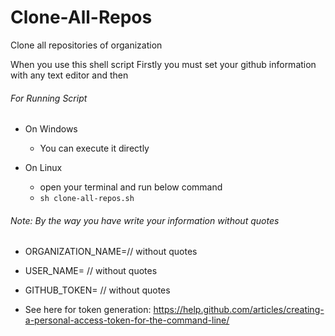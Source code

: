 # Clone-All-Repos
Clone all repositories of organization

When you use this shell script
Firstly you must set your github information with any text editor and then

###### For Running Script

* On Windows
  * You can execute it directly

* On Linux
  * open your terminal and run below command 
  * `sh clone-all-repos.sh`

###### Note: By the way you have write your information without quotes
  * ORGANIZATION_NAME=// without quotes
  * USER_NAME= // without quotes
  * GITHUB_TOKEN= // without quotes
  
  * See here for token generation: https://help.github.com/articles/creating-a-personal-access-token-for-the-command-line/
